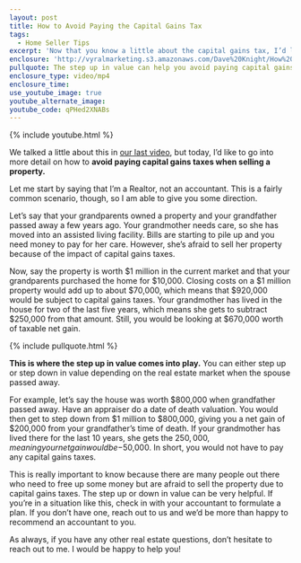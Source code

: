 ```yaml
---
layout: post
title: How to Avoid Paying the Capital Gains Tax
tags:
  - Home Seller Tips
excerpt: 'Now that you know a little about the capital gains tax, I’d like to discuss how to avoid paying up the capital gains tax, especially if your grandparents or parents need money for assisted living.'
enclosure: 'http://vyralmarketing.s3.amazonaws.com/Dave%20Knight/How%20to%20Avoid%20Paying%20the%20Capital%20Gains%20Tax.mp4'
pullquote: The step up in value can help you avoid paying capital gains tax.
enclosure_type: video/mp4
enclosure_time:
use_youtube_image: true
youtube_alternate_image:
youtube_code: qPHed2XNABs
---
```



{% include youtube.html %}

We talked a little about this in [our last video](http://daveknightsells.com/how-to-negate-capital-gains-taxes-when-selling-a-property.html), but today, I’d like to go into more detail on how to **avoid paying capital gains taxes when selling a property.**

Let me start by saying that I’m a Realtor, not an accountant. This is a fairly common scenario, though, so I am able to give you some direction.

Let’s say that your grandparents owned a property and your grandfather passed away a few years ago. Your grandmother needs care, so she has moved into an assisted living facility. Bills are starting to pile up and you need money to pay for her care. However, she’s afraid to sell her property because of the impact of capital gains taxes.

Now, say the property is worth $1 million in the current market and that your grandparents purchased the home for $10,000. Closing costs on a $1 million property would add up to about $70,000, which means that $920,000 would be subject to capital gains taxes. Your grandmother has lived in the house for two of the last five years, which means she gets to subtract $250,000 from that amount. Still, you would be looking at $670,000 worth of taxable net gain.

{% include pullquote.html %}

**This is where the step up in value comes into play.** You can either step up or step down in value depending on the real estate market when the spouse passed away.

For example, let’s say the house was worth $800,000 when grandfather passed away. Have an appraiser do a date of death valuation. You would then get to step down from $1 million to $800,000, giving you a net gain of $200,000 from your grandfather’s time of death. If your grandmother has lived there for the last 10 years, she gets the $250,000, meaning your net gain would be -$50,000. In short, you would not have to pay any capital gains taxes.

This is really important to know because there are many people out there who need to free up some money but are afraid to sell the property due to capital gains taxes. The step up or down in value can be very helpful. If you’re in a situation like this, check in with your accountant to formulate a plan. If you don’t have one, reach out to us and we’d be more than happy to recommend an accountant to you.

As always, if you have any other real estate questions, don’t hesitate to reach out to me. I would be happy to help you!